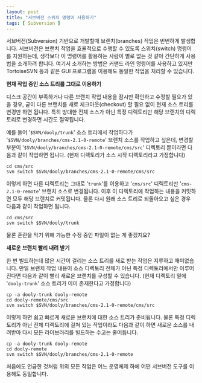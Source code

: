```yaml
---
layout: post
title: "서브버전 스위치 명령어 사용하기"
tags: [ Subversion ]
---
```


서브버전(Subversion) 기반으로 개발할때 브랜치(branches) 작업은 빈번하게 발생합니다. 서브버전은 브랜치 작업을 효율적으로 수행할 수 있도록 스위치(switch) 명령어를 지원하는데, 생각보다 이 명령어를 활용하는 사람이 별로 없는 것 같아 간단하게 사용법을 소개하려 합니다. 여기서 소개하는 방법은 커맨드 라인 명령어를 사용하고 있지만 TortoiseSVN 등과 같은 GUI 프로그램을 이용해도 동일한 작업을 처리할 수 있습니다.

**현재 작업 중인 소스 트리를 그대로 이용하기**

디스크 공간이 부족하거나 다른 브랜치 작업 내용을 잠시만 확인하고 수정할 필요가 있을 경우, 굳이 다른 브랜치를 새로 체크아웃(checkout) 할 필요 없이 현재 소스 트리를 변경만 하면 됩니다. 특히 방대한 전체 소스가 아닌 특정 디렉토리만 해당 브랜치의 디렉토리로 변경하면 시간도 절약됩니다.

예를 들어 '`$SVN/dooly/trunk`' 소스 트리에서 작업하다가 '`$SVN/dooly/branches/cms-2.1-0-remote`' 브랜치 소스를 작업하고 싶은데, 변경할 부분이 '`$SVN/dooly/branches/cms-2.1-0-remote/cms/src`' 디렉토리 뿐이라면 다음과 같이 작업하면 됩니다. (현재 디렉토리가 소스 시작 디렉토리라고 가정합니다)

    cd cms/src
    svn switch $SVN/dooly/branches/cms-2.1-0-remote/cms/src

이렇게 하면 다른 디렉토리는 그대로 '`trunk`'를 이용하고 '`cms/src`' 디렉토리만 '`cms-2.1-0-remote`' 브랜치 소스로 변경됩니다. 이후 이 디렉토리에 작업하는 내용을 커밋하면 모두 해당 브랜치로 커밋됩니다. 물론 다시 원래 소스 트리로 되돌아오고 싶은 경우 다음과 같이 작업하면 됩니다.

    cd cms/src
    svn switch $SVN/dooly/trunk

물론 혼란을 막기 위해 가능한 수정 중인 파일이 없는 게 좋겠지요?

**새로운 브랜치 빨리 내려 받기**

한 번 빌드하는데 많은 시간이 걸리는 소스 트리를 새로 받는 작업은 지루하고 재미없습니다. 만일 브랜치 작업 내용이 소스 디렉토리 전체가 아닌 특정 디렉토리에서만 이루어진다면 다음과 같이 빨리 새로운 브랜치를 구성할 수 있습니다. (현재 디렉토리 밑에 '`dooly-trunk`' 소스 트리가 이미 존재한다고 가정합니다)

    cp -a dooly-trunk dooly-remote
    cd dooly-remote/cms/src
    svn switch $SVN/dooly/branches/cms-2.1-0-remote/cms/src

이렇게 하면 쉽고 빠르게 새로운 브랜치에 대한 소스 트리가 준비됩니다. 물론 특정 디렉토리가 아닌 전체 디렉토리에 걸쳐 있는 작업이라도 다음과 같이 하면 새로운 소스를 내려받아 다시 모든 라이브러리를 빌드하는 수고는 줄어듭니다.

    cp -a dooly-trunk dooly-remote
    cd dooly-remote
    svn switch $SVN/dooly/branches/cms-2.1-0-remote

처음에도 언급한 것처럼 위의 모든 작업은 어느 운영체제 하에 어떤 서브버전 도구를 이용해도 동일합니다.
